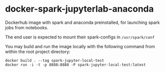 # docker-spark-jupyterlab-anaconda
Dockerhub image with spark and anaconda preinstalled, for launching spark jobs from notebooks.

The end user is expected to mount their spark-configs in `/usr/spark/conf`

You may build and run the image locally with the following command from within the root project directory:
```
docker build . --tag spark-jupyter-local-test
docker run -i -t -p 8888:8888 -P spark-jupyter-local-test:latest
```